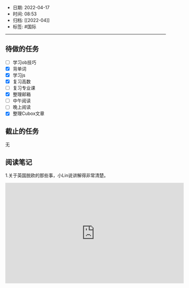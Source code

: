 - 日期: 2022-04-17
- 时间: 08:53
- 归档: [[2022-04]]
- 标签: #国际
---

## 待做的任务

- [ ] 学习ob技巧
- [x] 背单词
- [x] 学习js
- [x] 复习高数
- [ ] 复习专业课
- [x] 整理邮箱
- [ ] 中午阅读
- [ ] 晚上阅读
- [x] 整理Cubox文章

## 截止的任务

无

## 阅读笔记

1.关于英国脱欧的那些事，小Lin说讲解得非常清楚。

<iframe width="560" height="315" src="https://www.youtube-nocookie.com/embed/SdV-U1ttWYM" title="YouTube video player" frameborder="0" allow="accelerometer; autoplay; clipboard-write; encrypted-media; gyroscope; picture-in-picture" allowfullscreen></iframe>



